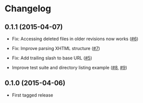 # Changelog

## 0.1.1 (2015-04-07)

* Fix: Accessing deleted files in older revisions now works
  ([#6](https://github.com/clue/php-viewvc-api-react/pull/6))

* Fix: Improve parsing XHTML structure
  ([#7](https://github.com/clue/php-viewvc-api-react/pull/7))

* Fix: Add trailing slash to base URL
  ([#5](https://github.com/clue/php-viewvc-api-react/pull/5))

* Improve test suite and directory listing example
  ([#8](https://github.com/clue/php-viewvc-api-react/pull/8), [#9](https://github.com/clue/php-viewvc-api-react/pull/9))

## 0.1.0 (2015-04-06)

* First tagged release
